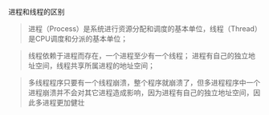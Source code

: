 进程和线程的区别   
> 进程（Process）是系统进行资源分配和调度的基本单位，线程（Thread）是CPU调度和分派的基本单位；

> 线程依赖于进程而存在，一个进程至少有一个线程；
进程有自己的独立地址空间，线程共享所属进程的地址空间；     

> 多线程程序只要有一个线程崩溃，整个程序就崩溃了，但多进程程序中一个进程崩溃并不会对其它进程造成影响，因为进程有自己的独立地址空间，因此多进程更加健壮